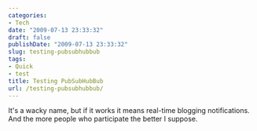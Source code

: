 ```yaml
---
categories:
- Tech
date: "2009-07-13 23:33:32"
draft: false
publishDate: "2009-07-13 23:33:32"
slug: testing-pubsubhubbub
tags:
- Quick
- test
title: Testing PubSubHubBub
url: /testing-pubsubhubbub/
---
```

It's a wacky name, but if it works it means real-time blogging
notifications. And the more people who participate the better I suppose.